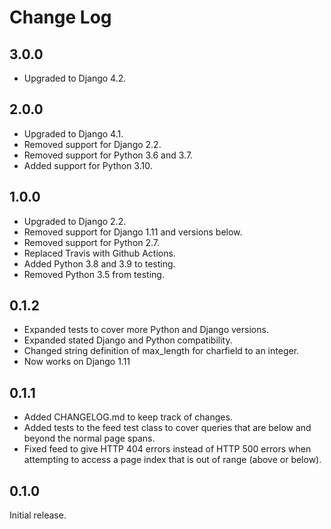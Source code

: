 Change Log
==========


3.0.0
-----

* Upgraded to Django 4.2.


2.0.0
-----

* Upgraded to Django 4.1.
* Removed support for Django 2.2.
* Removed support for Python 3.6 and 3.7.
* Added support for Python 3.10.


1.0.0
-----

* Upgraded to Django 2.2.
* Removed support for Django 1.11 and versions below.
* Removed support for Python 2.7.
* Replaced Travis with Github Actions.
* Added Python 3.8 and 3.9 to testing.
* Removed Python 3.5 from testing.


0.1.2
-----

* Expanded tests to cover more Python and Django versions.
* Expanded stated Django and Python compatibility.
* Changed string definition of max_length for charfield to an integer.
* Now works on Django 1.11


0.1.1
-----

* Added CHANGELOG.md to keep track of changes.
* Added tests to the feed test class to cover queries that are below and
beyond the normal page spans.
* Fixed feed to give HTTP 404 errors instead of HTTP 500 errors when
attempting to access a page index that is out of range (above or below).


0.1.0
-----

Initial release.
